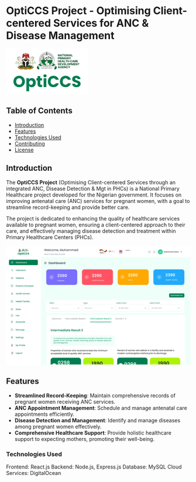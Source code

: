 # OptiCCS Project - Optimising Client-centered Services for ANC & Disease Management

![Project Logo](/public/images/Logo.png)

## Table of Contents

- [Introduction](#introduction)
- [Features](#features)
- [Technologies Used](#technologies-used)
- [Contributing](#contributing)
- [License](#license)

## Introduction

The **OptiCCS Project** (Optimising Client-centered Services through an integrated ANC, Disease Detection & Mgt in PHCs) is a National Primary Healthcare project developed for the Nigerian government. It focuses on improving antenatal care (ANC) services for pregnant women, with a goal to streamline record-keeping and provide better care.

The project is dedicated to enhancing the quality of healthcare services available to pregnant women, ensuring a client-centered approach to their care, and effectively managing disease detection and treatment within Primary Healthcare Centers (PHCs).

![Project Screenshot](/public/images/inter2.png)

## Features

- **Streamlined Record-Keeping**: Maintain comprehensive records of pregnant women receiving ANC services.
- **ANC Appointment Management**: Schedule and manage antenatal care appointments efficiently.
- **Disease Detection and Management**: Identify and manage diseases among pregnant women effectively.
- **Comprehensive Healthcare Support**: Provide holistic healthcare support to expecting mothers, promoting their well-being.

### Technologies Used

Frontend: React.js
Backend: Node.js, Express.js
Database: MySQL
Cloud Services: DigitalOcean
